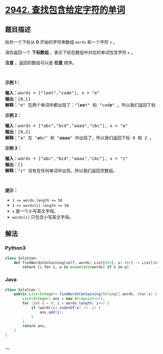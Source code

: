 # [2942. 查找包含给定字符的单词](https://leetcode-cn.com/problems/find-words-containing-character)



## 题目描述

<!-- 这里写题目描述 -->

<p>给你一个下标从 <strong>0</strong>&nbsp;开始的字符串数组&nbsp;<code>words</code>&nbsp;和一个字符&nbsp;<code>x</code>&nbsp;。</p>

<p>请你返回一个 <strong>下标数组</strong>&nbsp;，表示下标在数组中对应的单词包含字符 <code>x</code>&nbsp;。</p>

<p><b>注意</b>&nbsp;，返回的数组可以是&nbsp;<strong>任意</strong>&nbsp;顺序。</p>

<p>&nbsp;</p>

<p><strong class="example">示例 1：</strong></p>

<pre>
<b>输入：</b>words = ["leet","code"], x = "e"
<b>输出：</b>[0,1]
<b>解释：</b>"e" 在两个单词中都出现了："l<em><strong>ee</strong></em>t" 和 "cod<em><strong>e</strong></em>" 。所以我们返回下标 0 和 1 。
</pre>

<p><strong class="example">示例 2：</strong></p>

<pre>
<b>输入：</b>words = ["abc","bcd","aaaa","cbc"], x = "a"
<b>输出：</b>[0,2]
<b>解释：</b>"a" 在 "<em><strong>a</strong></em>bc" 和 "<em><strong>aaaa</strong></em>" 中出现了，所以我们返回下标 0 和 2 。
</pre>

<p><strong class="example">示例 3：</strong></p>

<pre>
<b>输入：</b>words = ["abc","bcd","aaaa","cbc"], x = "z"
<b>输出：</b>[]
<b>解释：</b>"z" 没有在任何单词中出现。所以我们返回空数组。
</pre>

<p>&nbsp;</p>

<p><strong>提示：</strong></p>

<ul>
	<li><code>1 &lt;= words.length &lt;= 50</code></li>
	<li><code>1 &lt;= words[i].length &lt;= 50</code></li>
	<li><code>x</code>&nbsp;是一个小写英文字母。</li>
	<li><code>words[i]</code>&nbsp;只包含小写英文字母。</li>
</ul>


## 解法

<!-- 这里可写通用的实现逻辑 -->

<!-- tabs:start -->

### **Python3**

<!-- 这里可写当前语言的特殊实现逻辑 -->

```python
class Solution:
    def findWordsContaining(self, words: List[str], x: str) -> List[int]:
        return [i for i, w in enumerate(words) if x in w]
```

### **Java**

<!-- 这里可写当前语言的特殊实现逻辑 -->

```java
class Solution {
    public List<Integer> findWordsContaining(String[] words, char x) {
        List<Integer> ans = new ArrayList<>();
        for (int i = 0; i < words.length; i++) {
            if (words[i].indexOf(x) != -1) {
                ans.add(i);
            }
        }
        return ans;
    }
}
```

### **...**

```

```

<!-- tabs:end -->
